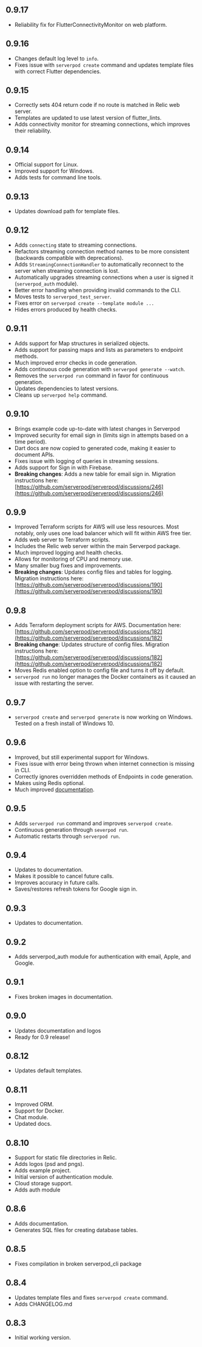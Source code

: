 ## 0.9.17
- Reliability fix for FlutterConnectivityMonitor on web platform.

## 0.9.16
- Changes default log level to `info`.
- Fixes issue with `serverpod create` command and updates template files with correct Flutter dependencies.

## 0.9.15
- Correctly sets 404 return code if no route is matched in Relic web server.
- Templates are updated to use latest version of flutter_lints.
- Adds connectivity monitor for streaming connections, which improves their reliability.

## 0.9.14
- Official support for Linux.
- Improved support for Windows.
- Adds tests for command line tools.

## 0.9.13
- Updates download path for template files.

## 0.9.12
- Adds `connecting` state to streaming connections.
- Refactors streaming connection method names to be more consistent (backwards compatible with deprecations).
- Adds `StreamingConnectionHandler` to automatically reconnect to the server when streaming connection is lost.
- Automatically upgrades streaming connections when a user is signed it (`serverpod_auth` module).
- Better error handling when providing invalid commands to the CLI.
- Moves tests to `serverpod_test_server`.
- Fixes error on `serverpod create --template module ...`
- Hides errors produced by health checks.

## 0.9.11
- Adds support for Map structures in serialized objects.
- Adds support for passing maps and lists as parameters to endpoint methods.
- Much improved error checks in code generation.
- Adds continuous code generation with `serverpod generate --watch`.
- Removes the `serverpod run` command in favor for continuous generation.
- Updates dependencies to latest versions.
- Cleans up `serverpod help` command.

## 0.9.10
- Brings example code up-to-date with latest changes in Serverpod
- Improved security for email sign in (limits sign in attempts based on a time period).
- Dart docs are now copied to generated code, making it easier to document APIs.
- Fixes issue with logging of queries in streaming sessions.
- Adds support for Sign in with Firebase.
- __Breaking changes__: Adds a new table for email sign in. Migration instructions here: [https://github.com/serverpod/serverpod/discussions/246](https://github.com/serverpod/serverpod/discussions/246)

## 0.9.9
- Improved Terraform scripts for AWS will use less resources. Most notably, only uses one load balancer which will fit within AWS free tier.
- Adds web server to Terraform scripts.
- Includes the Relic web server within the main Serverpod package.
- Much improved logging and health checks.
- Allows for monitoring of CPU and memory use.
- Many smaller bug fixes and improvements.
- __Breaking changes__: Updates config files and tables for logging. Migration instructions here: [https://github.com/serverpod/serverpod/discussions/190](https://github.com/serverpod/serverpod/discussions/190)

## 0.9.8
- Adds Terraform deployment scripts for AWS. Documentation here: [https://github.com/serverpod/serverpod/discussions/182](https://github.com/serverpod/serverpod/discussions/182)
- __Breaking change__: Updates structure of config files. Migration instructions here: [https://github.com/serverpod/serverpod/discussions/182](https://github.com/serverpod/serverpod/discussions/182)
- Moves Redis enabled option to config file and turns it off by default.
- `serverpod run` no longer manages the Docker containers as it caused an issue with restarting the server.

## 0.9.7
- `serverpod create` and `serverpod generate` is now working on Windows. Tested on a fresh install of Windows 10.

## 0.9.6
- Improved, but still experimental support for Windows.
- Fixes issue with error being thrown when internet connection is missing in CLI.
- Correctly ignores overridden methods of Endpoints in code generation.
- Makes using Redis optional.
- Much improved [documentation](https://docs.serverpod.dev).

## 0.9.5

- Adds `serverpod run` command and improves `serverpod create`.
- Continuous generation through `severpod run`.
- Automatic restarts through `serverpod run`.

## 0.9.4

- Updates to documentation.
- Makes it possible to cancel future calls.
- Improves accuracy in future calls.
- Saves/restores refresh tokens for Google sign in.

## 0.9.3

- Updates to documentation.

## 0.9.2

- Adds serverpod_auth module for authentication with email, Apple, and Google.

## 0.9.1

- Fixes broken images in documentation.

## 0.9.0

- Updates documentation and logos
- Ready for 0.9 release!

## 0.8.12

- Updates default templates.

## 0.8.11

- Improved ORM.
- Support for Docker.
- Chat module.
- Updated docs.

## 0.8.10

- Support for static file directories in Relic.
- Adds logos (psd and pngs).
- Adds example project.
- Initial version of authentication module.
- Cloud storage support.
- Adds auth module

## 0.8.6

- Adds documentation.
- Generates SQL files for creating database tables.

## 0.8.5

- Fixes compilation in broken serverpod_cli package

## 0.8.4

- Updates template files and fixes `serverpod create` command.
- Adds CHANGELOG.md

## 0.8.3

- Initial working version.
